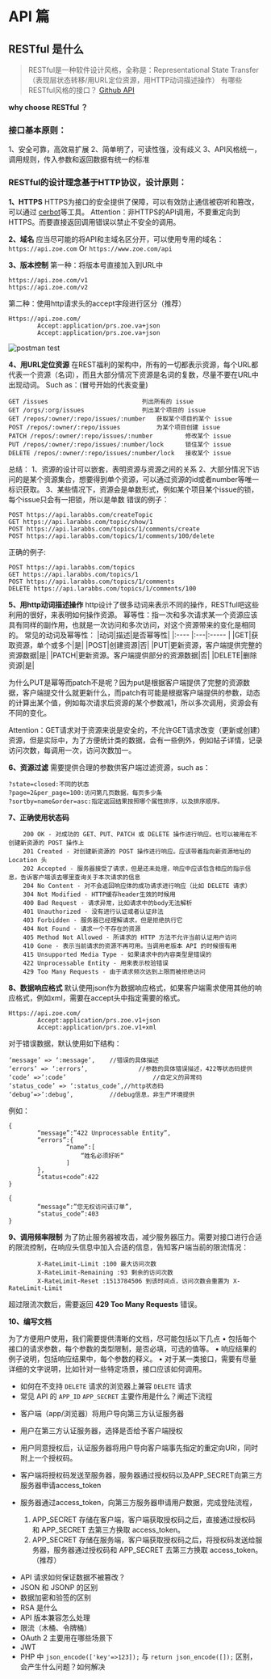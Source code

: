 # API 篇

## RESTful 是什么

> RESTful是一种软件设计风格，全称是：Representational State Transfer（表现层状态转移/用URL定位资源，用HTTP动词描述操作）
有哪些RESTful风格的接口？
[Github API](https://developer.github.com/v3/)

**why choose RESTful ？**

### 接口基本原则：
1、安全可靠，高效易扩展
2、简单明了，可读性强，没有歧义
3、API风格统一，调用规则，传入参数和返回数据有统一的标准

### RESTful的设计理念基于HTTP协议，设计原则：
**1、HTTPS**
HTTPS为接口的安全提供了保障，可以有效防止通信被窃听和篡改，可以通过
[cerbot](https://certbot.eff.org/)等工具。
Attention：非HTTPS的API调用，不要重定向到HTTPS。而要直接返回调用错误以禁止不安全的调用。

**2、域名**
应当尽可能的将API和主域名区分开，可以使用专用的域名：
`https://api.zoe.com`
Or 
`https://www.zoe.com/api`

**3、版本控制**
第一种：将版本号直接加入到URL中
```
https://api.zoe.com/v1
https://api.zoe.com/v2
```

第二种：使用http请求头的accept字段进行区分（推荐）
```
Https://api.zoe.com/
		Accept:application/prs.zoe.va+json
		Accept:application/prs.zoe.va+json
```
![postman test](http://ol1lfoh6e.bkt.clouddn.com/594affbbd269aee9ac07f6ecd51f50ba.png)

**4、用URL定位资源**
在REST福利的架构中，所有的一切都表示资源，每个URL都代表一个资源（名词），而且大部分情况下资源是名词的复数，尽量不要在URL中出现动词。
Such as：(冒号开始的代表变量)
```
GET /issues                          列出所有的 issue
GET /orgs/:org/issues                列出某个项目的 issue
GET /repos/:owner/:repo/issues/:number   获取某个项目的某个 issue
POST /repos/:owner/:repo/issues          为某个项目创建 issue
PATCH /repos/:owner/:repo/issues/:number         修改某个 issue
PUT /repos/:owner/:repo/issues/:number/lock      锁住某个 issue
DELETE /repos/:owner/:repo/issues/:number/lock   接收某个 issue
```
总结：
1、资源的设计可以嵌套，表明资源与资源之间的关系
2、大部分情况下访问的是某个资源集合，想要得到单个资源，可以通过资源的id或者number等唯一标识获取。
3、某些情况下，资源会是单数形式，例如某个项目某个issue的锁，每个issue只会有一把锁，所以是单数
错误的例子：
```
POST https://api.larabbs.com/createTopic
GET https://api.larabbs.com/topic/show/1
POST https://api.larabbs.com/topics/1/comments/create
POST https://api.larabbs.com/topics/1/comments/100/delete
```
正确的例子:
```
POST https://api.larabbs.com/topics
GET https://api.larabbs.com/topics/1
POST https://api.larabbs.com/topics/1/comments
DELETE https://api.larabbs.com/topics/1/comments/100
```

**5、用http动词描述操作**
http设计了很多动词来表示不同的操作，RESTful吧这些利用的很好，来表明如何操作资源。
幂等性：指一次和多次请求某一个资源应该具有同样的副作用，也就是一次访问和多次访问，对这个资源带来的变化是相同的。
常见的动词及幂等性：
|动词|描述|是否幂等性|
|:----    |:---|:----- |
|GET|获取资源，单个或多个|是|
|POST|创建资源|否|
|PUT|更新资源，客户端提供完整的资源数据|是|
|PATCH|更新资源。客户端提供部分的资源数据|否|
|DELETE|删除资源|是|

为什么PUT是幂等而patch不是呢？因为put是根据客户端提供了完整的资源数据，客户端提交什么就更新什么，而patch有可能是根据客户端提供的参数，动态的计算出某个值，例如每次请求后资源的某个参数减1，所以多次调用，资源会有不同的变化。

Attention：GET请求对于资源来说是安全的，不允许GET请求改变（更新或创建）资源，但是实际中，为了方便统计类的数据，会有一些例外，例如帖子详情，记录访问次数，每调用一次，访问次数加一。

**6、资源过滤**
需要提供合理的参数供客户端过滤资源，such as：
```
?state=closed:不同的状态
?page=2&per_page=100:访问第几页数据，每页多少条
?sortby=name&order=asc:指定返回结果按照哪个属性排序，以及排序顺序。
```

**7、正确使用状态码**
```
	200 OK - 对成功的 GET、PUT、PATCH 或 DELETE 操作进行响应。也可以被用在不创建新资源的 POST 操作上
	201 Created - 对创建新资源的 POST 操作进行响应。应该带着指向新资源地址的 Location 头
	202 Accepted - 服务器接受了请求，但是还未处理，响应中应该包含相应的指示信息，告诉客户端该去哪里查询关于本次请求的信息
	204 No Content - 对不会返回响应体的成功请求进行响应（比如 DELETE 请求）
	304 Not Modified - HTTP缓存header生效的时候用
	400 Bad Request - 请求异常，比如请求中的body无法解析
	401 Unauthorized - 没有进行认证或者认证非法
	403 Forbidden - 服务器已经理解请求，但是拒绝执行它
	404 Not Found - 请求一个不存在的资源
	405 Method Not Allowed - 所请求的 HTTP 方法不允许当前认证用户访问
	410 Gone - 表示当前请求的资源不再可用。当调用老版本 API 的时候很有用
	415 Unsupported Media Type - 如果请求中的内容类型是错误的
	422 Unprocessable Entity - 用来表示校验错误
	429 Too Many Requests - 由于请求频次达到上限而被拒绝访问

```

**8、数据响应格式**
默认使用json作为数据响应格式，如果客户端需求使用其他的响应格式，例如xml，需要在accept头中指定需要的格式。
```
Https://api.zoe.com/
		Accept:application/prs.zoe.v1+json
		Accept:application/prs.zoe.v1+xml
```
对于错误数据，默认使用如下结构：
```
‘message’ => ‘:message’,    //错误的具体描述
‘errors’ => ‘:errors’,				//参数的具体错误描述，422等状态码提供
‘code’ =>’:code’ 						//自定义的异常码
‘status_code’ => ‘:status_code’,//http状态码
‘debug’=>’:debug’,          //debug信息，非生产环境提供
```
例如：
```
{
		“message”:”422 Unprocessable Entity”,
		“errors”:{
				“name”:[
					“姓名必须好听“
				]
		},
		“status+code”:422
}

{
		“message”:”您无权访问该订单”,
		“status_code”:403
}
```

**9、调用频率限制**
为了防止服务器被攻击，减少服务器压力。需要对接口进行合适的限流控制，在响应头信息中加入合适的信息，告知客户端当前的限流情况：
```
		X-RateLimit-Limit :100 最大访问次数
		X-RateLimit-Remaining :93 剩余的访问次数
		X-RateLimit-Reset :1513784506 到该时间点，访问次数会重置为 X-RateLimit-Limit
```
超过限流次数后，需要返回 **429 Too Many Requests** 错误。

**10、编写文档**

为了方便用户使用，我们需要提供清晰的文档，尽可能包括以下几点
	•	包括每个接口的请求参数，每个参数的类型限制，是否必填，可选的值等。
	•	响应结果的例子说明，包括响应结果中，每个参数的释义。
	•	对于某一类接口，需要有尽量详细的文字说明，比如针对一些特定场景，接口应该如何调用。


* 如何在不支持 `DELETE` 请求的浏览器上兼容 `DELETE` 请求
* 常见 API 的 `APP_ID` `APP_SECRET` 主要作用是什么？阐述下流程 

- 客户端（app/浏览器）将用户导向第三方认证服务器
- 用户在第三方认证服务器，选择是否给予客户端授权
- 用户同意授权后，认证服务器将用户导向客户端事先指定的重定向URI，同时附上一个授权码。
- 客户端将授权码发送至服务器，服务器通过授权码以及APP_SECRET向第三方服务器申请access_token
- 服务器通过access_token，向第三方服务器申请用户数据，完成登陆流程，

	1.	APP_SECRET 存储在客户端，客户端获取授权码之后，直接通过授权码和 APP_SECRET 去第三方换取 access_token。
	2.	APP_SECRET 存储在服务端，客户端获取授权码之后，将授权码发送给服务器，服务器通过授权码和 APP_SECRET 去第三方换取 access_token。（推荐）

* API 请求如何保证数据不被篡改？
* JSON 和 JSONP 的区别
* 数据加密和验签的区别
* RSA 是什么
* API 版本兼容怎么处理
* 限流（木桶、令牌桶）
* OAuth 2 主要用在哪些场景下
* JWT
* PHP 中 `json_encode(['key'=>123]);` 与 `return json_encode([]);` 区别，会产生什么问题？如何解决


